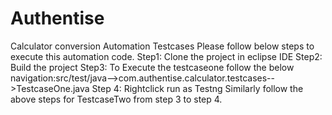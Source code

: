 # Authentise
Calculator conversion Automation Testcases
Please follow below steps to execute this automation code.
Step1: Clone the project in eclipse IDE
Step2: Build the project 
Step3: To Execute the testcaseone follow the below navigation:src/test/java-->com.authentise.calculator.testcases-->TestcaseOne.java 
Step 4: Rightclick run as Testng
Similarly follow the above steps for TestcaseTwo from step 3 to step 4.
